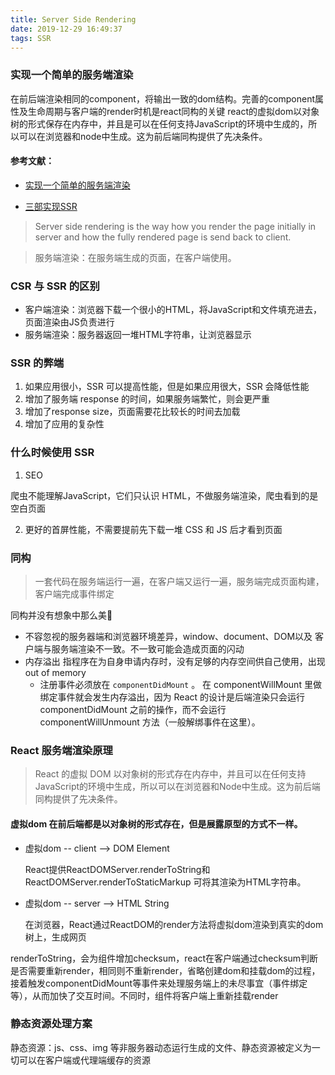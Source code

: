 ```yaml
---
title: Server Side Rendering
date: 2019-12-29 16:49:37
tags: SSR 
---
```


### 实现一个简单的服务端渲染

在前后端渲染相同的component，将输出一致的dom结构。完善的component属性及生命周期与客户端的render时机是react同构的关键
react的虚拟dom以对象树的形式保存在内存中，并且是可以在任何支持JavaScript的环境中生成的，所以可以在浏览器和node中生成。这为前后端同构提供了先决条件。
<!-- more -->

#### 参考文献：

* [实现一个简单的服务端渲染](https://medium.com/@mahesh_joshi/understanding-server-side-rendering-in-react-in-easy-way-d2984bb7aa51)

* [三部实现SSR](https://www.freecodecamp.org/news/server-side-rendering-your-react-app-in-three-simple-steps-7a82b95db82e/)

> Server side rendering is the way how you render the page initially in server and how the fully rendered page is send back to client.

> 服务端渲染：在服务端生成的页面，在客户端使用。

### CSR 与 SSR 的区别

* 客户端渲染：浏览器下载一个很小的HTML，将JavaScript和文件填充进去，页面渲染由JS负责进行
* 服务端渲染：服务器返回一堆HTML字符串，让浏览器显示

### SSR 的弊端

1. 如果应用很小，SSR 可以提高性能，但是如果应用很大，SSR 会降低性能
2. 增加了服务端 response 的时间，如果服务端繁忙，则会更严重
3. 增加了response size，页面需要花比较长的时间去加载
4. 增加了应用的复杂性

### 什么时候使用 SSR

1. SEO

  爬虫不能理解JavaScript，它们只认识 HTML，不做服务端渲染，爬虫看到的是空白页面

2. 更好的首屏性能，不需要提前先下载一堆 CSS 和 JS 后才看到页面

### 同构

> 一套代码在服务端运行一遍，在客户端又运行一遍，服务端完成页面构建，客户端完成事件绑定

同构并没有想象中那么美👻
- 不容忽视的服务器端和浏览器环境差异，window、document、DOM以及 客户端与服务端渲染不一致。不一致可能会造成页面的闪动
- 内存溢出 指程序在为自身申请内存时，没有足够的内存空间供自己使用，出现out of memory
  - 注册事件必须放在 `componentDidMount` 。 在 componentWillMount 里做绑定事件就会发生内存溢出，因为 React 的设计是后端渲染只会运行 componentDidMount 之前的操作，而不会运行 componentWillUnmount 方法（一般解绑事件在这里）。

### React 服务端渲染原理

> React 的虚拟 DOM 以对象树的形式存在内存中，并且可以在任何支持JavaScript的环境中生成，所以可以在浏览器和Node中生成。这为前后端同构提供了先决条件。

  #### 虚拟dom 在前后端都是以对象树的形式存在，但是展露原型的方式不一样。

* 虚拟dom -- client --> DOM Element

  React提供ReactDOMServer.renderToString和ReactDOMServer.renderToStaticMarkup 可将其渲染为HTML字符串。

* 虚拟dom -- server --> HTML String 

  在浏览器，React通过ReactDOM的render方法将虚拟dom渲染到真实的dom树上，生成网页

renderToString，会为组件增加checksum，react在客户端通过checksum判断是否需要重新render，相同则不重新render，省略创建dom和挂载dom的过程，接着触发componentDidMount等事件来处理服务端上的未尽事宜（事件绑定等），从而加快了交互时间。不同时，组件将客户端上重新挂载render

### 静态资源处理方案

静态资源：js、css、img 等非服务器动态运行生成的文件、静态资源被定义为一切可以在客户端或代理端缓存的资源
